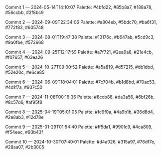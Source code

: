 Commit 1 — 2024-05-14T14:10:07
Palette: #4bfd22, #85b8a7, #188a78, #56ccbb, #2f8bc9

Commit 2 — 2024-09-09T22:34:06
Palette: #a804eb, #5bdc70, #ba6f31, #772f83, #605748

Commit 3 — 2024-08-01T19:47:38
Palette: #13176c, #b647ab, #5cd9c3, #9a0fbe, #573668

Commit 4 — 2024-09-25T12:17:59
Palette: #a7f721, #2ea9a8, #21e4cb, #f07657, #03ea26

Commit 5 — 2024-10-27T09:00:52
Palette: #a5a819, #d57215, #db1dbd, #52e20c, #e6ce85

Commit 6 — 2024-06-09T18:04:01
Palette: #7c704b, #b1d8bd, #70ac53, #4d1f7a, #937c50

Commit 7 — 2024-11-08T00:16:36
Palette: #8ccb88, #da3a56, #6bf26b, #8c57d6, #af95f8

Commit 8 — 2025-04-19T05:01:05
Palette: #fc9f0a, #4a9b1b, #36d8d4, #2e8ab3, #12d78e

Commit 9 — 2025-01-29T01:54:40
Palette: #ff5da1, #990fc9, #4ca809, #f54eec, #93b43f

Commit 10 — 2024-10-30T07:40:01
Palette: #d4a026, #315a97, #76df7e, #28aa07, #2b3005

